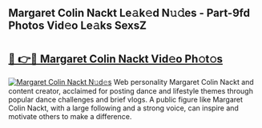 ## Margaret Colin Nackt Le𝚊k𝚎d N𝚞𝚍es - Part-9fd Photos Vid𝚎o Le𝚊ks SexsZ

# <h2><a href="http://fb5h7b.evod.top/?m=Margaret+Colin+Nackt">🔗 👉🔴 Margaret Colin Nackt Vid𝚎o Ph𝚘t𝚘s</a></h2>

[![Margaret Colin Nackt N𝚞d𝚎s](https://i.imgur.com/8V9OHl7.gif)](http://fb5h7b.evod.top/?m=Margaret+Colin+Nackt)
Web personality Margaret Colin Nackt and content creator, acclaimed for posting dance and lifestyle themes through popular dance challenges and brief vlogs. A public figure like Margaret Colin Nackt, with a large following and a strong voice, can inspire and motivate others to make a difference. 
